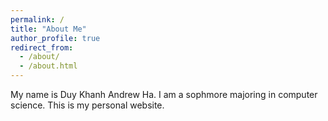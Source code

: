 ```yaml
---
permalink: /
title: "About Me"
author_profile: true
redirect_from: 
  - /about/
  - /about.html
---
```


My name is Duy Khanh Andrew Ha. I am a sophmore majoring in computer science. This is my personal website.